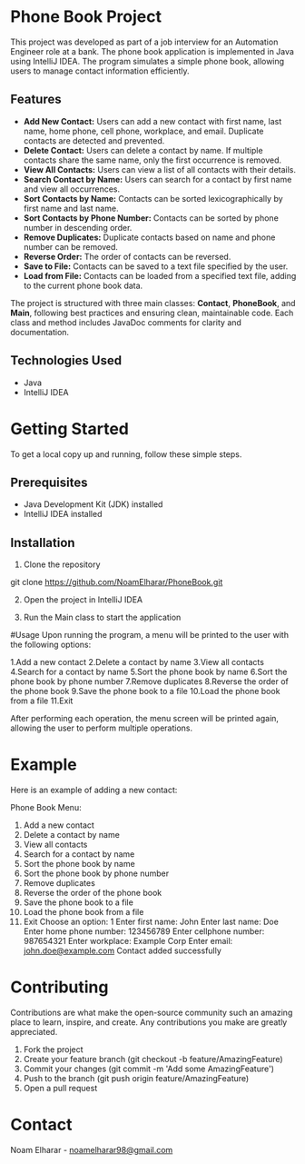 # Phone Book Project
This project was developed as part of a job interview for an Automation Engineer role at a bank. The phone book application is implemented in Java using IntelliJ IDEA. The program simulates a simple phone book, allowing users to manage contact information efficiently.

## Features
* **Add New Contact:** Users can add a new contact with first name, last name, home phone, cell phone, workplace, and email. Duplicate contacts are detected and prevented.
* **Delete Contact:** Users can delete a contact by name. If multiple contacts share the same name, only the first occurrence is removed.
* **View All Contacts:** Users can view a list of all contacts with their details.
* **Search Contact by Name:** Users can search for a contact by first name and view all occurrences.
* **Sort Contacts by Name:** Contacts can be sorted lexicographically by first name and last name.
* **Sort Contacts by Phone Number:** Contacts can be sorted by phone number in descending order.
* **Remove Duplicates:** Duplicate contacts based on name and phone number can be removed.
* **Reverse Order:** The order of contacts can be reversed.
* **Save to File:** Contacts can be saved to a text file specified by the user.
* **Load from File:** Contacts can be loaded from a specified text file, adding to the current phone book data.

The project is structured with three main classes: **Contact**, **PhoneBook**, and **Main**, following best practices and ensuring clean, maintainable code. Each class and method includes JavaDoc comments for clarity and documentation.

## Technologies Used
* Java
* IntelliJ IDEA

# Getting Started
To get a local copy up and running, follow these simple steps.

## Prerequisites
* Java Development Kit (JDK) installed
* IntelliJ IDEA installed

## Installation
1. Clone the repository

git clone https://github.com/NoamElharar/PhoneBook.git

2. Open the project in IntelliJ IDEA

3. Run the Main class to start the application

#Usage
Upon running the program, a menu will be printed to the user with the following options:

1.Add a new contact
2.Delete a contact by name
3.View all contacts
4.Search for a contact by name
5.Sort the phone book by name
6.Sort the phone book by phone number
7.Remove duplicates
8.Reverse the order of the phone book
9.Save the phone book to a file
10.Load the phone book from a file
11.Exit

After performing each operation, the menu screen will be printed again, allowing the user to perform multiple operations.

# Example
Here is an example of adding a new contact:

Phone Book Menu:
1. Add a new contact
2. Delete a contact by name
3. View all contacts
4. Search for a contact by name
5. Sort the phone book by name
6. Sort the phone book by phone number
7. Remove duplicates
8. Reverse the order of the phone book
9. Save the phone book to a file
10. Load the phone book from a file
11. Exit
Choose an option: 1
Enter first name: John
Enter last name: Doe
Enter home phone number: 123456789
Enter cellphone number: 987654321
Enter workplace: Example Corp
Enter email: john.doe@example.com
Contact added successfully

# Contributing
Contributions are what make the open-source community such an amazing place to learn, inspire, and create. Any contributions you make are greatly appreciated.

1. Fork the project
2. Create your feature branch (git checkout -b feature/AmazingFeature)
3. Commit your changes (git commit -m 'Add some AmazingFeature')
4. Push to the branch (git push origin feature/AmazingFeature)
5. Open a pull request

# Contact
Noam Elharar - noamelharar98@gmail.com




